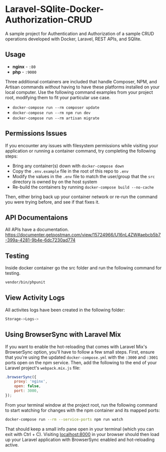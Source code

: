 # Laravel-SQlite-Docker-Authorization-CRUD
A sample project for Authentication and Authorization of a sample CRUD operations developed with Docker, Laravel, REST APIs, and SQlite.
## Usage

- **nginx** - `:80`
- **php** - `:9000`

Three additional containers are included that handle Composer, NPM, and Artisan commands *without* having to have these platforms installed on your local computer. Use the following command examples from your project root, modifying them to fit your particular use case.

- `docker-compose run --rm composer update`
- `docker-compose run --rm npm run dev`
- `docker-compose run --rm artisan migrate`

## Permissions Issues

If you encounter any issues with filesystem permissions while visiting your application or running a container command, try completing the following steps:

- Bring any container(s) down with `docker-compose down`
- Copy the `.env.example` file in the root of this repo to `.env`
- Modify the values in the `.env` file to match the user/group that the `src` directory is owned by on the host system
- Re-build the containers by running `docker-compose build --no-cache`

Then, either bring back up your container network or re-run the command you were trying before, and see if that fixes it.

## API Documentaions
All APIs have a documentation. 
https://documenter.getpostman.com/view/15724966/U16nL4ZW#aebcb5b7-399a-4281-9b4e-6dc7230ad774



## Testing
Inside docker container go the src folder and run the following command for testing.
```bash
vendor/bin/phpunit
```

## View Activity Logs
All activites logs have been created in the following folder:
```bash
Storage->Logs->
```

## Using BrowserSync with Laravel Mix

If you want to enable the hot-reloading that comes with Laravel Mix's BrowserSync option, you'll have to follow a few small steps. First, ensure that you're using the updated `docker-compose.yml` with the `:3000` and `:3001` ports open on the npm service. Then, add the following to the end of your Laravel project's `webpack.mix.js` file:

```javascript
.browserSync({
    proxy: 'nginx',
    open: false,
    port: 3000,
});
```

From your terminal window at the project root, run the following command to start watching for changes with the npm container and its mapped ports:

```bash
docker-compose run --rm --service-ports npm run watch
```

That should keep a small info pane open in your terminal (which you can exit with Ctrl + C). Visiting [localhost:8000](http://localhost:8000) in your browser should then load up your Laravel application with BrowserSync enabled and hot-reloading active.

